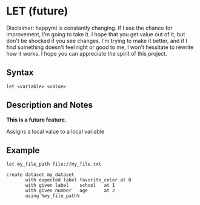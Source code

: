 # LET (future)

Disclaimer: happyml is constantly changing. If I see the chance for improvement, I'm going to take it. I hope that you get value out of it,
but don't be shocked if you see changes. I'm trying to make it better, and if I find something doesn't feel right or good to me, I won't hessitate
to rewrite how it works. I hope you can appreciate the spirit of this project.

## Syntax

```happyml
let <variable> <value>
```

## Description and Notes
**This is a future feature.**

Assigns a local value to a local variable




## Example

```happyml
let my_file_path file://my_file.txt

create dataset my_dataset
       with expected label favorite_color at 0
       with given label    school   at 1
       with given number   age      at 2
       using %my_file_path%
```
